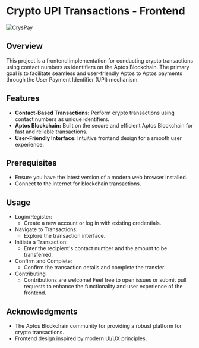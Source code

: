 # Crypto UPI Transactions - Frontend
[![CrysPay](https://img.youtube.com/vi/6Xi1eirZ7WI/0.jpg)](https://www.youtube.com/watch?v=6Xi1eirZ7WI)

## Overview

This project is a frontend implementation for conducting crypto transactions using contact numbers as identifiers on the Aptos Blockchain. The primary goal is to facilitate seamless and user-friendly Aptos to Aptos payments through the User Payment Identifier (UPI) mechanism.

## Features

- **Contact-Based Transactions:** Perform crypto transactions using contact numbers as unique identifiers.
- **Aptos Blockchain:** Built on the secure and efficient Aptos Blockchain for fast and reliable transactions.
- **User-Friendly Interface:** Intuitive frontend design for a smooth user experience.

## Prerequisites

- Ensure you have the latest version of a modern web browser installed.
- Connect to the internet for blockchain transactions.

## Usage
- Login/Register:
  - Create a new account or log in with existing credentials.
- Navigate to Transactions:
  - Explore the transaction interface.
- Initiate a Transaction:
  - Enter the recipient's contact number and the amount to be transferred.
- Confirm and Complete:
  - Confirm the transaction details and complete the transfer.
- Contributing
  - Contributions are welcome! Feel free to open issues or submit pull requests to enhance the functionality and user experience of the frontend.
 
## Acknowledgments
- The Aptos Blockchain community for providing a robust platform for crypto transactions.
- Frontend design inspired by modern UI/UX principles.
